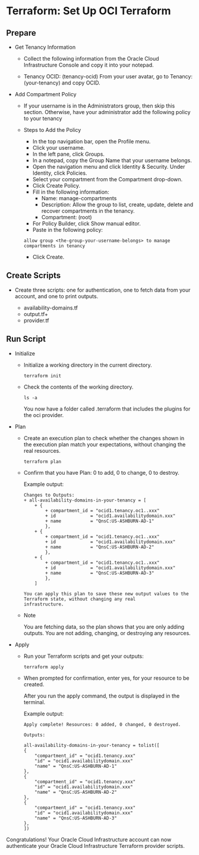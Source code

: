 # Terraform: Set Up OCI Terraform

## Prepare

* Get Tenancy Information

    - Collect the following information from the Oracle Cloud Infrastructure Console and copy it into your notepad.

    - Tenancy OCID: (tenancy-ocid)
    From your user avatar, go to Tenancy: (your-tenancy) and copy OCID.

* Add Compartment Policy

    - If your username is in the Administrators group, then skip this section. Otherwise, have your administrator add the following policy to your tenancy

    - Steps to Add the Policy

        - In the top navigation bar, open the Profile menu.
        - Click your username.
        - In the left pane, click Groups.
        - In a notepad, copy the Group Name that your username belongs.
        - Open the navigation menu and click Identity & Security. Under Identity, click Policies.
        - Select your compartment from the Compartment drop-down.
        - Click Create Policy.
        - Fill in the following information:
            - Name: manage-compartments
            - Description: Allow the group <the-group-your-username-belongs> to list, create, update, delete and recover compartments in the tenancy.
            - Compartment: <your-tenancy>(root)
        - For Policy Builder, click Show manual editor.
        - Paste in the following policy:
        ```
        allow group <the-group-your-username-belongs> to manage compartments in tenancy
        ```
        - Click Create.

## Create Scripts

* Create three scripts: one for authentication, one to fetch data from your account, and one to print outputs.

    - availability-domains.tf
    - output.tf+
    - provider.tf

## Run Script

* Initialize
    - Initialize a working directory in the current directory.
        ```
        terraform init
        ```

    - Check the contents of the working directory.
        ```
        ls -a
        ```
        You now have a folder called .terraform that includes the plugins for the oci provider.

* Plan

    - Create an execution plan to check whether the changes shown in the execution plan match your expectations, without changing the real resources.
        ```
        terraform plan
        ```
    - Confirm that you have Plan: 0 to add, 0 to change, 0 to destroy.
        
        Example output:

        ```
        Changes to Outputs:
        + all-availability-domains-in-your-tenancy = [
            + {
                + compartment_id = "ocid1.tenancy.oc1..xxx"
                + id             = "ocid1.availabilitydomain.xxx"
                + name           = "QnsC:US-ASHBURN-AD-1"
                },
            + {
                + compartment_id = "ocid1.tenancy.oc1..xxx"
                + id             = "ocid1.availabilitydomain.xxx"
                + name           = "QnsC:US-ASHBURN-AD-2"
                },
            + {
                + compartment_id = "ocid1.tenancy.oc1..xxx"
                + id             = "ocid1.availabilitydomain.xxx"
                + name           = "QnsC:US-ASHBURN-AD-3"
                },
            ]

        You can apply this plan to save these new output values to the Terraform state, without changing any real
        infrastructure.
        ```
    - Note
    
        You are fetching data, so the plan shows that you are only adding outputs. You are not adding, changing, or destroying any resources.

* Apply

    - Run your Terraform scripts and get your outputs:

        ```
        terraform apply
        ```
    - When prompted for confirmation, enter yes, for your resource to be created.
    
        After you run the apply command, the output is displayed in the terminal.

        Example output:
        ```
        Apply complete! Resources: 0 added, 0 changed, 0 destroyed.

        Outputs:

        all-availability-domains-in-your-tenancy = tolist([
        {
            "compartment_id" = "ocid1.tenancy.xxx"
            "id" = "ocid1.availabilitydomain.xxx"
            "name" = "QnsC:US-ASHBURN-AD-1"
        },
        {
            "compartment_id" = "ocid1.tenancy.xxx"
            "id" = "ocid1.availabilitydomain.xxx"
            "name" = "QnsC:US-ASHBURN-AD-2"
        },
        {
            "compartment_id" = "ocid1.tenancy.xxx"
            "id" = "ocid1.availabilitydomain.xxx"
            "name" = "QnsC:US-ASHBURN-AD-3"
        },
        ])
        ```

Congratulations! Your Oracle Cloud Infrastructure account can now authenticate your Oracle Cloud Infrastructure Terraform provider scripts.
